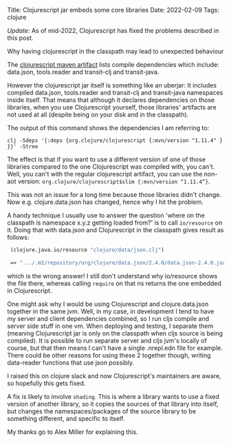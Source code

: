 Title: Clojurescript jar embeds some core libraries
Date: 2022-02-09
Tags: clojure

*Update:* As of mid-2022, Clojurescript has fixed the problems described in this post.

Why having clojurescript in the classpath may lead to unexpected behaviour

The [clojurescript maven artifact](https://mvnrepository.com/artifact/org.clojure/clojurescript/1.11.4) 
lists compile dependencies which include: data.json, tools.reader and transit-clj and transit-java. 

However the clojurescript jar itself is something like an uberjar: It includes compiled data.json, tools.reader and transit-clj and transit-java
namespaces inside itself. That means that although it declares dependencies on those libraries, when you
use Clojurescript yourself, those libraries' artifacts are not used at all (despite being on your disk and in the classpath). 

The output of this command shows the dependencies I am referring to:

```
clj -Sdeps '{:deps {org.clojure/clojurescript {:mvn/version "1.11.4" } }}' -Stree
``` 

The effect is that if you want to use a different version of one of those libraries 
compared to the one Clojurescript was compiled with, you can't. Well, you can't with the regular clojurescript
artifact, you can use the non-aot version: `org.clojure/clojurescript$slim {:mvn/version “1.11.4”}`.

This was not an issue for a long time because those libraries didn't change. Now e.g. clojure.data.json has
changed, hence why I hit the problem. 

A handy technique I usually use to answer the question 'where on the classpath is namespace x.y.z getting loaded 
from?' is to call `io/resource` on it. Doing that with data.json and Clojurescript in the classpath 
gives result as follows: 

```clojure 
 (clojure.java.io/resource "clojure/data/json.clj")
 
 => ".../.m2/repository/org/clojure/data.json/2.4.0/data.json-2.4.0.jar!/clojure/data/json.clj"]
```

which is the wrong answer! I still don't understand why io/resource shows the file there, whereas calling `require`
on that ns returns the one embedded in Clojurescript.

One might ask why I would be using Clojurescript and clojure.data.json together in the same jvm. 
Well, in my case, in development I tend to have my server and client dependencies combined, so 
I run cljs compile and server side stuff in one vm. When deploying and testing, I separate them 
(meaning Clojurescript jar is only on the classpath when cljs source is being compiled). It is possible to run separate server and cljs jvm's 
locally of course, but that then means I can't have a single .nrepl.edn file for example. There could be 
other reasons for using these 2 together though, writing data-reader functions that use json possibly.  

I raised this on clojure slack and now Clojurescript's maintainers are aware, so hopefully
this gets fixed. 

A fix is likely to involve `shading`. This is where a library wants to use a fixed version 
of another library, so it copies the sources of that library into itself, but changes 
the namespaces/packages of the source library to be something different, and specific to itself.

My thanks go to Alex Miller for explaining this.  
 
